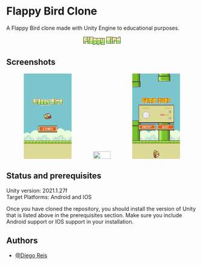 
# Flappy Bird Clone
A Flappy Bird clone made with Unity Engine to educational purposes.


<p align="center"> 
    <img src="./res/logo.png" width="20%" height="20%">
</p>


## Screenshots

<p align="center"> 
    <img src="./res/ss1.jpg" width="25%" height="25%">
    <img src="./res/demo.gif" width="30%" height="30%">
    <img src="./res/ss2.jpg" width="25%" height="25%">
</p>


## Status and prerequisites
Unity version: 2021.1.27f
<br>Target Platforms: Android and IOS

Once you have cloned the repository, you should install the version of Unity that is listed above in the prerequisites section.
Make sure you include Android support or IOS support in your installation.


## Authors

- [@Diego Reis](https://www.github.com/diegolrs)

